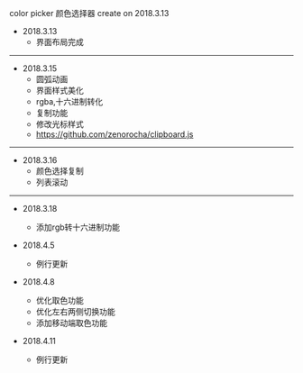 color picker
颜色选择器
create on 2018.3.13

+ 2018.3.13
    - 界面布局完成

***

+ 2018.3.15
	- 圆弧动画
	- 界面样式美化    
	- rgba,十六进制转化
	- 复制功能
	- 修改光标样式
	- https://github.com/zenorocha/clipboard.js

***

+ 2018.3.16
	- 颜色选择复制
	- 列表滚动
	
***

+ 2018.3.18
	- 添加rgb转十六进制功能

+ 2018.4.5
	- 例行更新 

+ 2018.4.8
	- 优化取色功能
	- 优化左右两侧切换功能
	- 添加移动端取色功能	

+ 2018.4.11
	- 例行更新	